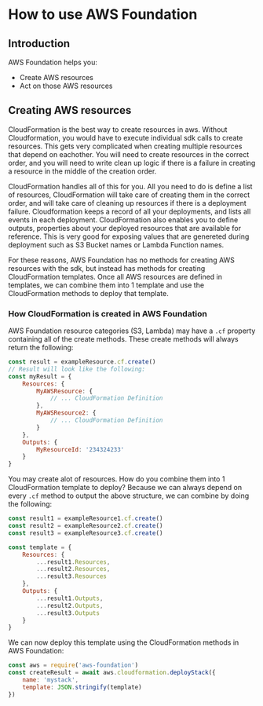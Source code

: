 # How to use AWS Foundation

## Introduction

AWS Foundation helps you:

-   Create AWS resources
-   Act on those AWS resources

## Creating AWS resources

CloudFormation is the best way to create resources in aws. Without Cloudformation,
you would have to execute individual sdk calls to create resources. This gets
very complicated when creating multiple resources that depend on eachother. You
will need to create resources in the correct order, and you will need to write
clean up logic if there is a failure in creating a resource in the middle of
the creation order.

CloudFormation handles all of this for you. All you need to do is define
a list of resources, CloudFormation will take care of creating them
in the correct order, and will take care of cleaning up resources if there
is a deployment failure. Cloudformation keeps a record of all your
deployments, and lists all events in each deployment. CloudFormation also
enables you to define outputs, properties about your deployed resources that are
available for reference. This is very good for exposing values that are
genereted during deployment such as S3 Bucket names or Lambda Function names.

For these reasons, AWS Foundation has no methods for creating AWS resources with
the sdk, but instead has methods for creating CloudFormation templates. Once all AWS resources
are defined in templates, we can combine them into 1 template and use the CloudFormation methods
to deploy that template.

### How CloudFormation is created in AWS Foundation

AWS Foundation resource categories (S3, Lambda) may have a `.cf` property containing
all of the create methods. These create methods will always return the following:

```js
const result = exampleResource.cf.create()
// Result will look like the following:
const myResult = {
    Resources: {
        MyAWSResource: {
            // ... CloudFormation Definition
        },
        MyAWSResource2: {
            // ... CloudFormation Definition
        }
    },
    Outputs: {
        MyResourceId: '234324233'
    }
}
```

You may create alot of resources. How do you combine them into 1 CloudFormation
template to deploy? Because we can always depend on every `.cf` method to output
the above structure, we can combine by doing the following:

```js
const result1 = exampleResource1.cf.create()
const result2 = exampleResource2.cf.create()
const result3 = exampleResource3.cf.create()

const template = {
    Resources: {
        ...result1.Resources,
        ...result2.Resources,
        ...result3.Resources
    },
    Outputs: {
        ...result1.Outputs,
        ...result2.Outputs,
        ...result3.Outputs
    }
}
```

We can now deploy this template using the CloudFormation methods in AWS Foundation:

```js
const aws = require('aws-foundation')
const createResult = await aws.cloudformation.deployStack({
    name: 'mystack',
    template: JSON.stringify(template)
})
```
